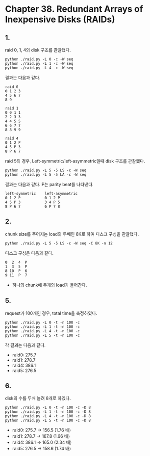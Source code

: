 # Chapter 38. Redundant Arrays of Inexpensive Disks (RAIDs)
## 1.
raid 0, 1, 4의 disk 구조를 관찰했다.
```
python ./raid.py -L 0 -c -W seq
python ./raid.py -L 1 -c -W seq
python ./raid.py -L 4 -c -W seq
```
결과는 다음과 같다.
```
raid 0
0 1 2 3
4 5 6 7
8 9

raid 1
0 0 1 1
2 2 3 3
4 4 5 5
6 6 7 7
8 8 9 9

raid 4
0 1 2 P
4 5 P 3
8 P 6 7
```
raid 5의 경우, Left-symmetric/left-asymmetric일때 disk 구조를 관찰했다.
```
python ./raid.py -L 5 -5 LS -c -W seq
python ./raid.py -L 5 -5 LA -c -W seq
```
결과는 다음과 같다. P는 parity beat를 나타낸다.
```
left-symmetric    left-asymmetric
0 1 2 P           0 1 2 P
4 5 P 3           3 4 P 5
8 P 6 7           6 P 7 8
```
## 2.
chunk size를 주어지는 load의 두배인 8K로 하여 디스크 구성을 관찰했다.
```
python ./raid.py -L 5 -5 LS -c -W seq -C 8K -n 12
```
디스크 구성은 다음과 같다.
```
0  2  4  P
1  3  5  P
8 10  P  6
9 11  P  7
```
* 하나의 chunk에 두개의 load가 들어간다.
## 5.
request가 100개인 경우, total time을 측정하였다.
```
python ./raid.py -L 0 -t -n 100 -c
python ./raid.py -L 1 -t -n 100 -c
python ./raid.py -L 4 -t -n 100 -c
python ./raid.py -L 5 -t -n 100 -c
```
각 결과는 다음과 같다.
* raid0: 275.7
* raid1: 278.7
* raid4: 386.1
* raid5: 276.5

## 6.
disk의 수를 두배 늘려 8개로 하였다.
```
python ./raid.py -L 0 -t -n 100 -c -D 8
python ./raid.py -L 1 -t -n 100 -c -D 8
python ./raid.py -L 4 -t -n 100 -c -D 8
python ./raid.py -L 5 -t -n 100 -c -D 8
```
* raid0: 275.7 -> 156.5 (1.76 배)
* raid1: 278.7 -> 167.8 (1.66 배)
* raid4: 386.1 -> 165.0 (2.34 배)
* raid5: 276.5 -> 158.6 (1.74 배)